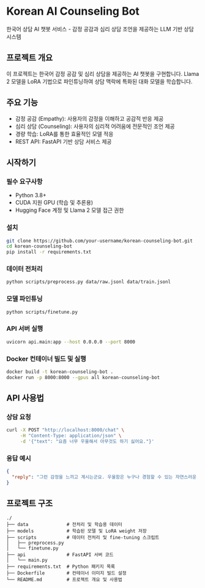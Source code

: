 # Korean AI Counseling Bot

한국어 상담 AI 챗봇 서비스 - 감정 공감과 심리 상담 조언을 제공하는 LLM 기반 상담 시스템

## 프로젝트 개요

이 프로젝트는 한국어 감정 공감 및 심리 상담을 제공하는 AI 챗봇을 구현합니다. Llama 2 모델을 LoRA 기법으로 파인튜닝하여 상담 맥락에 특화된 대화 모델을 학습합니다.

## 주요 기능

- 감정 공감 (Empathy): 사용자의 감정을 이해하고 공감적 반응 제공
- 심리 상담 (Counseling): 사용자의 심리적 어려움에 전문적인 조언 제공
- 경량 학습: LoRA를 통한 효율적인 모델 적응
- REST API: FastAPI 기반 상담 서비스 제공

## 시작하기

### 필수 요구사항

- Python 3.8+
- CUDA 지원 GPU (학습 및 추론용)
- Hugging Face 계정 및 Llama 2 모델 접근 권한

### 설치

```bash
git clone https://github.com/your-username/korean-counseling-bot.git
cd korean-counseling-bot
pip install -r requirements.txt
```

### 데이터 전처리

```bash
python scripts/preprocess.py data/raw.jsonl data/train.jsonl
```

### 모델 파인튜닝

```bash
python scripts/finetune.py
```

### API 서버 실행

```bash
uvicorn api.main:app --host 0.0.0.0 --port 8000
```

### Docker 컨테이너 빌드 및 실행

```bash
docker build -t korean-counseling-bot .
docker run -p 8000:8000 --gpus all korean-counseling-bot
```

## API 사용법

### 상담 요청

```bash
curl -X POST "http://localhost:8000/chat" \
     -H "Content-Type: application/json" \
     -d '{"text": "요즘 너무 우울해서 아무것도 하기 싫어요."}'
```

### 응답 예시

```json
{
  "reply": "그런 감정을 느끼고 계시는군요. 우울함은 누구나 경험할 수 있는 자연스러운 감정입니다. 하루에 한 가지 작은 일부터 시작해보는 건 어떨까요? 가벼운 산책이나 좋아하는 음악 듣기 같은 작은 활동이 도움이 될 수 있습니다."
}
```

## 프로젝트 구조

```
./
├── data              # 전처리 및 학습용 데이터
├── models            # 학습된 모델 및 LoRA weight 저장
├── scripts           # 데이터 전처리 및 fine-tuning 스크립트
│   ├── preprocess.py
│   └── finetune.py
├── api               # FastAPI 서버 코드
│   └── main.py
├── requirements.txt  # Python 패키지 목록
├── Dockerfile        # 컨테이너 이미지 빌드 설정
└── README.md         # 프로젝트 개요 및 사용법
``` 